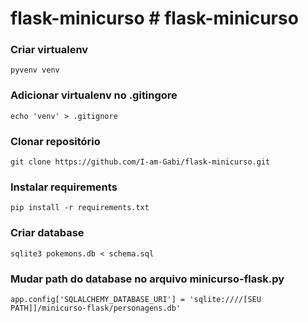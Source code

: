 # flask-minicurso # flask-minicurso


### Criar virtualenv

    pyvenv venv


### Adicionar virtualenv no .gitingore

    echo 'venv' > .gitignore

### Clonar repositório

    git clone https://github.com/I-am-Gabi/flask-minicurso.git

### Instalar requirements

    pip install -r requirements.txt


### Criar database

    sqlite3 pokemons.db < schema.sql 

### Mudar path do database no arquivo minicurso-flask.py
    app.config['SQLALCHEMY_DATABASE_URI'] = 'sqlite:////[SEU PATH]]/minicurso-flask/personagens.db'

    